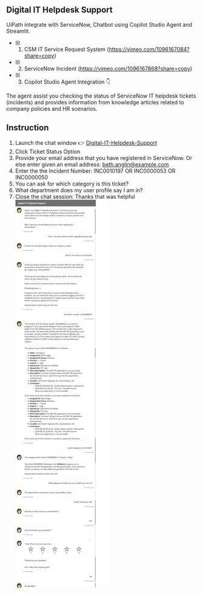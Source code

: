 ## Digital IT Helpdesk Support
UiPath integrate with ServiceNow, Chatbot using Copilot Studio Agent and Streamlit.
- [x] 1. CSM IT Service Request System (https://vimeo.com/1096167084?share=copy)
- [x] 2. ServiceNow Incident (https://vimeo.com/1096167868?share=copy)
- [x] 3. Copilot Studio Agent Integration 👇

The agent assist you checking the status of ServiceNow IT helpdesk tickets (incidents) and provides information from knowledge articles related to company policies and HR scenarios.



## Instruction
1. Launch the chat window 👉 <a href="https://bacdillon.github.io/Digital-IT-Helpdesk-Support/" target="_blank">Digital-IT-Helpdesk-Support</a>
3. Click Ticket Status Option <br>
4. Provide your email address that you have registered in ServiceNow. Or else enter given an email address: beth.anglin@example.com <br>
5. Enter the the Incident Number: INC0010197 OR INC0000053 OR INC0000050 <br>
6. You can ask for which category is this ticket? <br>
7. What department does my user profile say I am in? <br>
8. Close the chat session: Thanks that was helpful <br>
   ![Alt Text](img/chat.png)
